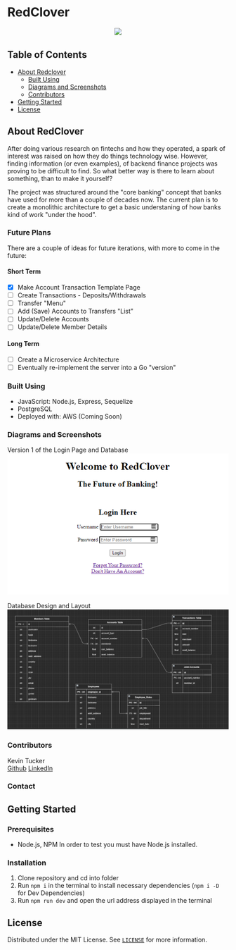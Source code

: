 # RedClover

<p align="center"><tb><img  src="https://visitor-badge.glitch.me/badge?page_id=k5tuck.RedClover"/></tb></p>

## Table of Contents

- [About Redclover](#about-redclover)
  - [Built Using](#built-using)
  - [Diagrams and Screenshots](#diagrams-and-screenshots)
  - [Contributors](#contributors)
- [Getting Started](#getting-started)
- [License](#license)

## About RedClover

After doing various research on fintechs and how they operated, a spark of interest was raised on how they do things technology wise.
However, finding information (or even examples), of backend finance projects was proving to be difficult to find. So what better way
is there to learn about something, than to make it yourself?

The project was structured around the "core banking" concept that banks have used for more than a couple of decades now. The current plan is
to create a monolithic architecture to get a basic understaning of how banks kind of work "under the hood".

### Future Plans

There are a couple of ideas for future iterations, with more to come in the future:

#### Short Term

- [x] Make Account Transaction Template Page
- [ ] Create Transactions - Deposits/Withdrawals
- [ ] Transfer "Menu"
- [ ] Add (Save) Accounts to Transfers "List"
- [ ] Update/Delete Accounts
- [ ] Update/Delete Member Details

#### Long Term

- [ ] Create a Microservice Architecture
- [ ] Eventually re-implement the server into a Go "version"

### Built Using

- JavaScript: Node.js, Express, Sequelize
- PostgreSQL
- Deployed with: AWS (Coming Soon)

### Diagrams and Screenshots

Version 1 of the Login Page and Database
<img src="add't files/RedClover_Login.PNG" alt="Login Page">

Database Design and Layout
<img src="add't files/Tables.PNG" alt="Database Design">

### Contributors

Kevin Tucker  
[Github](http://github.com/k5tuck)
[LinkedIn](https://www.linkedin.com/in/ktuck18)

### Contact

## Getting Started

### Prerequisites

- Node.js, NPM
  In order to test you must have Node.js installed.

### Installation

1. Clone repository and cd into folder
2. Run `npm i` in the terminal to install necessary dependencies (`npm i -D` for Dev Dependencies)
3. Run `npm run dev` and open the url address displayed in the terminal

## License

Distributed under the MIT License. See [`LICENSE`](https://github.com/k5tuck/RedClover/blob/main/LICENSE) for more information.
